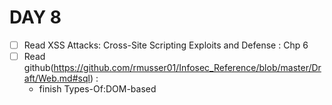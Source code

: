 # DAY 8
* [ ] Read  XSS Attacks: Cross-Site Scripting Exploits and Defense : Chp 6
* [ ] Read github(https://github.com/rmusser01/Infosec_Reference/blob/master/Draft/Web.md#sql) :
  * finish Types-Of:DOM-based
